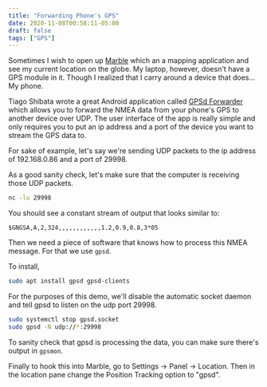 ```yaml
---
title: "Forwarding Phone's GPS"
date: 2020-11-08T00:58:11-05:00
draft: false
tags: ["GPS"]
---
```


Sometimes I wish to open up [Marble](https://marble.kde.org/) which an a mapping application and see my current location on the globe. My laptop, however, doesn't have a GPS module in it. Though I realized that I carry around a device that does... My phone.

Tiago Shibata wrote a great Android application called [GPSd Forwarder](https://www.f-droid.org/en/packages/io.github.tiagoshibata.gpsdclient/) which allows you to forward the NMEA data from your phone's GPS to another device over UDP. The user interface of the app is really simple and only requires you to put an ip address and a port of the device you want to stream the GPS data to.

For sake of example, let's say we're sending UDP packets to the ip address of 192.168.0.86 and a port of 29998.

As a good sanity check, let's make sure that the computer is receiving those UDP packets.

```bash
nc -lu 29998
```

You should see a constant stream of output that looks similar to:

```
$GNGSA,A,2,324,,,,,,,,,,,,1.2,0.9,0.8,3*05
```

Then we need a piece of software that knows how to process this NMEA message. For that we use `gpsd`.

To install,

```bash
sudo apt install gpsd gpsd-clients
```

For the purposes of this demo, we'll disable the automatic socket daemon and tell gpsd to listen on the udp port 29998.

```bash
sudo systemctl stop gpsd.socket
sudo gpsd -N udp://*:29998
```

To sanity check that gpsd is processing the data, you can make sure there's output in `gpsmon`.

Finally to hook this into Marble, go to Settings -> Panel -> Location. Then in the location pane change the Position Tracking option to "gpsd".